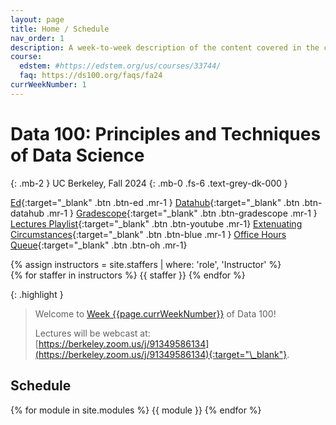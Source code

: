 ```yaml
---
layout: page
title: Home / Schedule
nav_order: 1
description: A week-to-week description of the content covered in the course.
course:
  edstem: #https://edstem.org/us/courses/33744/
  faq: https://ds100.org/faqs/fa24
currWeekNumber: 1
---
```


# Data 100: Principles and Techniques of Data Science

{: .mb-2 }
UC Berkeley, Fall 2024
{: .mb-0 .fs-6 .text-grey-dk-000 }

[Ed](https://edstem.org/us/courses/62812){:target="\_blank" .btn .btn-ed .mr-1 }
[Datahub](http://data100.datahub.berkeley.edu/){:target="\_blank" .btn .btn-datahub .mr-1 }
[Gradescope](https://www.gradescope.com/courses/827978){:target="\_blank" .btn .btn-gradescope .mr-1 }
[Lectures Playlist](https://www.youtube.com/playlist?list=PLQCcNQgUcDfqlx2UJTlv22jsPAu0Yg_kg){:target="\_blank" .btn .btn-youtube .mr-1}
[Extenuating Circumstances](https://forms.gle/HYbsLwhtSvmsCefX9){:target="\_blank" .btn .btn-blue .mr-1 }
[Office Hours Queue](https://oh.ds100.org/){:target="\_blank" .btn .btn-oh .mr-1}

<div>
{% assign instructors = site.staffers | where: 'role', 'Instructor' %}
  <div class="role">
    {% for staffer in instructors %}
    {{ staffer }}
    {% endfor %}
  </div>
</div>

{: .highlight }

> Welcome to [Week {{page.currWeekNumber}}](#week-{{page.currWeekNumber}}) of Data 100!
> 
> Lectures will be webcast at: [https://berkeley.zoom.us/j/91349586134](https://berkeley.zoom.us/j/91349586134){:target="\_blank"}.


<!-- {: .note }
> <span style="color:red">**Enrollment: As of Jan. 23, 2024, Data C100/200 is closed and no further enrollment is possible.**</span>  -->


<a name="schedule"></a>

## Schedule

{% for module in site.modules %}
{{ module }}
{% endfor %}

